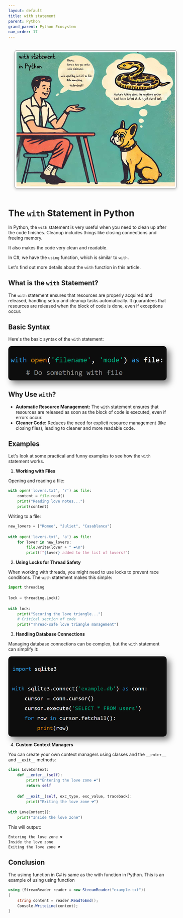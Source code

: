 ```yaml
---
layout: default
title: with statement
parent: Python
grand_parent: Python Ecosystem
nav_order: 17
---
```


<img src="images/custom-image-2024-07-29-14-38-31.png" alt="alt text" style="
    border: 1px solid gray;
    border-radius: 6px;
    box-shadow: 0px 4px 8px rgba(0, 0, 0, 0.2);
    margin: 20px;
    padding: 5px;
    width: auto; /* Maintain aspect ratio */
    height: 400; /* Maintain aspect ratio */
    ;
"/>

# The `with` Statement in Python

In Python, the `with` statement is very useful when you need to clean up after the code finishes. Cleanup includes things like closing connections and freeing memory.

It also makes the code very clean and readable.

In C#, we have the `using` function, which is similar to `with`.

Let's find out more details about the `with` function in this article.

## What is the `with` Statement?

The `with` statement ensures that resources are properly acquired and released, handling setup and cleanup tasks automatically. It guarantees that resources are released when the block of code is done, even if exceptions occur.

## Basic Syntax

Here's the basic syntax of the `with` statement:


<img src="images/custom-image-2024-07-29-14-03-59.png" style="box-shadow: 10px 10px 20px rgba(0, 0, 0, 0.5); border: none; border-radius: 10px;">


## Why Use `with`?

- **Automatic Resource Management:** The `with` statement ensures that resources are released as soon as the block of code is executed, even if errors occur.
- **Cleaner Code:** Reduces the need for explicit resource management (like closing files), leading to cleaner and more readable code.

## Examples

Let's look at some practical and funny examples to see how the `with` statement works.

1. **Working with Files**

Opening and reading a file:

```python
with open('lovers.txt', 'r') as file:
    content = file.read()
    print("Reading love notes...")
    print(content)
```

Writing to a file:

```python
new_lovers = ["Romeo", "Juliet", "Casablanca"]

with open('lovers.txt', 'a') as file:
    for lover in new_lovers:
        file.write(lover + " ❤️\n")
        print(f"{lover} added to the list of lovers!")
```

2. **Using Locks for Thread Safety**

When working with threads, you might need to use locks to prevent race conditions. The `with` statement makes this simple:

```python
import threading

lock = threading.Lock()

with lock:
    print("Securing the love triangle...")
    # Critical section of code
    print("Thread-safe love triangle management")
```

3. **Handling Database Connections**

Managing database connections can be complex, but the `with` statement can simplify it:


<img src="images/custom-image-2024-07-29-14-04-33.png" style="box-shadow: 10px 10px 20px rgba(0, 0, 0, 0.5); border: none; border-radius: 10px;">


4. **Custom Context Managers**

You can create your own context managers using classes and the `__enter__` and `__exit__` methods:

```python
class LoveContext:
    def __enter__(self):
        print("Entering the love zone ❤️")
        return self

    def __exit__(self, exc_type, exc_value, traceback):
        print("Exiting the love zone 💔")

with LoveContext():
    print("Inside the love zone")
```

This will output:

```
Entering the love zone ❤️
Inside the love zone
Exiting the love zone 💔
```

## Conclusion

The usinng function in C# is same as the with function in Python. This is an example of using using function

```csharp
using (StreamReader reader = new StreamReader("example.txt"))
{
    string content = reader.ReadToEnd();
    Console.WriteLine(content);
}
```
